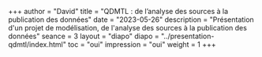 +++
author = "David"
title = "QDMTL : de l’analyse des sources à la publication des données"
date = "2023-05-26"
description = "Présentation d'un projet de modélisation, de l'analyse des sources à la publication des données"
seance = 3
layout = "diapo"
diapo = "../presentation-qdmtl/index.html"
toc = "oui"
impression = "oui"
weight = 1
+++